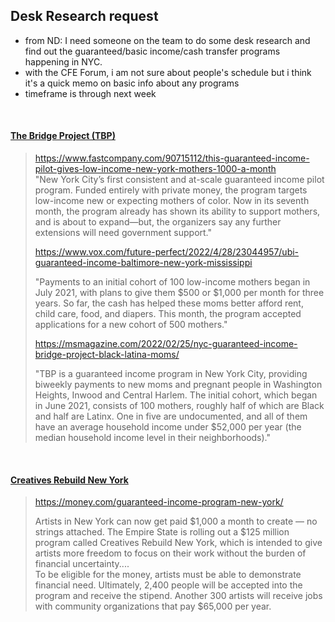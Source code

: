 ## Desk Research request

- from ND: I need someone on the team to do some desk research and find out the guaranteed/basic income/cash transfer programs happening in NYC.
- with the CFE Forum, i am not sure about people's schedule but i think it's a quick memo on basic info about any programs
- timeframe is through next week

<br>

#### [The Bridge Project (TBP)](https://bridgeproject.org/?utm_source=Sailthru&utm_medium=email&utm_campaign=Future%20Perfect%204-26-22&utm_term=Future%20Perfect)

> https://www.fastcompany.com/90715112/this-guaranteed-income-pilot-gives-low-income-new-york-mothers-1000-a-month  
> "New York City’s first consistent and at-scale guaranteed income pilot program. Funded entirely with private money, the program targets low-income new or expecting mothers of color. Now in its seventh month, the program already has shown its ability to support mothers, and is about to expand—but, the organizers say any further extensions will need government support."  
> 
> https://www.vox.com/future-perfect/2022/4/28/23044957/ubi-guaranteed-income-baltimore-new-york-mississippi  
> 
> "Payments to an initial cohort of 100 low-income mothers began in July 2021, with plans to give them $500 or $1,000 per month for three years. So far, the cash has helped these moms better afford rent, child care, food, and diapers. This month, the program accepted applications for a new cohort of 500 mothers."
>
> https://msmagazine.com/2022/02/25/nyc-guaranteed-income-bridge-project-black-latina-moms/  
>  
> "TBP is a guaranteed income program in New York City, providing biweekly payments to new moms and pregnant people in Washington Heights, Inwood and Central Harlem. The initial cohort, which began in June 2021, consists of 100 mothers, roughly half of which are Black and half are Latinx. One in five are undocumented, and all of them have an average household income under $52,000 per year (the median household income level in their neighborhoods)."

<br>

#### [Creatives Rebuild New York](https://www.creativesrebuildny.org/)

> https://money.com/guaranteed-income-program-new-york/  
> 
> Artists in New York can now get paid $1,000 a month to create — no strings attached. The Empire State is rolling out a $125 million program called Creatives Rebuild New York, which is intended to give artists more freedom to focus on their work without the burden of financial uncertainty....  
> To be eligible for the money, artists must be able to demonstrate financial need. Ultimately, 2,400 people will be accepted into the program and receive the stipend. Another 300 artists will receive jobs with community organizations that pay $65,000 per year.

